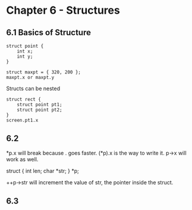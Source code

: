 # Chapter 6 - Structures

## 6.1 Basics of Structure


```
struct point {
    int x;
    int y;
}

struct maxpt = { 320, 200 };
maxpt.x or maxpt.y
```

Structs can be nested

```
struct rect {
    struct point pt1;
    struct point pt2;
}
screen.pt1.x
```

## 6.2

*p.x will break because . goes faster.
(*p).x is the way to write it.
p->x will work as well.

struct {
    int len;
    char *str;
} *p;

++p->str will increment the value of str, the pointer inside the struct.

## 6.3


